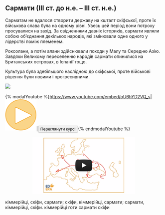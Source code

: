 Сармати (ІІІ ст. до н.е. – ІІІ ст. н.е.)
----------------------------------------

Сарматам не вдалося створити державу на кшталт скіфської, проте їх
військова слава була на одному рівні. Увесь цей період вони потроху
просувалися на захід. За свідченнями давніх істориків, сармати являли
собою об’єднання декількох народів, які змінювали одне одного у
лідерстві поміж племенем.

Роксолани, а потім алани здійснювали походи у Малу та Середню Азію.
Завдяки Великому переселенню народів сармати опинилися на Британських
островах, в Іспанії тощо.

Культура була здебільшого наслідною до скіфської, проте військові
рішення були новими і прогресивними.


<img class="image" src="https://rawgit.com/chudaol/ed-era-book-history/master/images/sarmaty.svg"/>

{% modalYoutube %}https://www.youtube.com/embed/oU6hYD2VQ_s|<img class="shake" src="../images/Oval 1.png" width="100"/>|<a href="https://study.ed-era.com/courses/EdEra/H101/h101/about?_ga=1.7854647.469818367.1423866830"><button class="but">Переглянути курс!</button></a>{% endmodalYoutube %}




<div class="remodal-bg">
  <p align="center">
  <a href="#modal"><img src='images/sarmaty1.png' width="65%" onmouseover="this.src='images/sarmaty2.png';" onmouseout="this.src='images/sarmaty1.png';" /></a>
  </p>
</div>


<div class="remodal-wrapper" style="display: none;"><div class="remodal" data-remodal-id="modal" style="visibility: visible;">
  <h1>Remodal</h1>
  <p>
    Flat, responsive, lightweight, fast, easy customizable modal window plugin
    with declarative state notation and hash tracking.
  </p>
  <p>
    Minified version size: ~4kb
  </p>
  <br>
  <a class="remodal-cancel" href="#">Cancel</a>
  <a class="remodal-confirm" href="#">OK</a>
<a href="#" class="remodal-close"></a></div></div>





<quiz name="History" correctLabel="correct!" incorrectLabel="incorrect!" checkLabel="check ansert">
<question text="Виберіть варіант у якому кочові народи розташовано у порядку їх появи на території України:">
<answer correct>кіммерійці, скіфи, сармати;</answer>
<answer>скіфи, кіммерійці, сармати;</answer>
<answer>сармати, кіммерійці, скіфи.</answer>
</question>
<question text="Кочівники, що змогли побудувати свою протодержаву:">
<answer>кіммерійці</answer>
<answer>готи</answer>
<answer>сармати</answer>
<answer correct>скіфи</answer>
</question>
</quiz>
